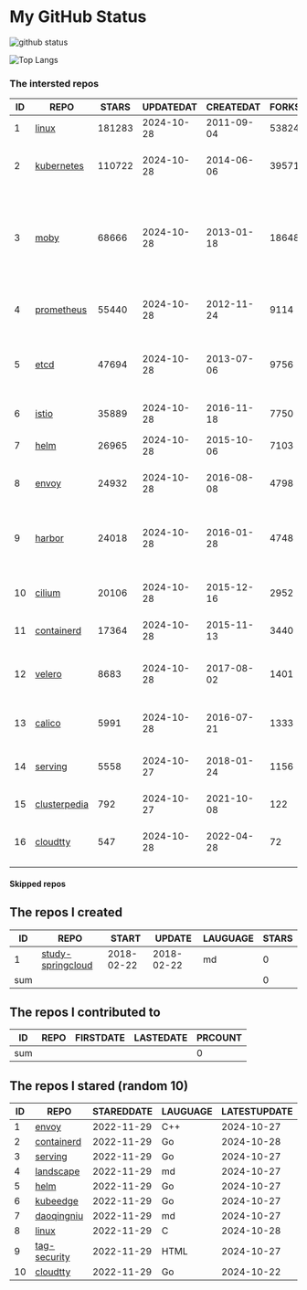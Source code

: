# My GitHub Status

<img src="https://github-readme-stats-1.yihong0618.vercel.app/api?username=daoqingniu&show_icons=true&&&hide_title=true&count_private=true" alt="github status" />

![Top Langs](https://github-readme-stats-1.yihong0618.vercel.app/api/top-langs/?username=daoqingniu&layout=compact)

<!--START_SECTION:github_repos-->
### The intersted repos
| ID |                              REPO                               | STARS  | UPDATEDAT  | CREATEDAT  | FORKSCOUNT |                                                DESCRIPTIONS                                                |
|----|-----------------------------------------------------------------|--------|------------|------------|------------|------------------------------------------------------------------------------------------------------------|
|  1 | [linux](https://github.com/torvalds/linux)                      | 181283 | 2024-10-28 | 2011-09-04 |      53824 | Linux kernel source tree                                                                                   |
|  2 | [kubernetes](https://github.com/kubernetes/kubernetes)          | 110722 | 2024-10-28 | 2014-06-06 |      39571 | Production-Grade Container Scheduling and Management                                                       |
|  3 | [moby](https://github.com/moby/moby)                            |  68666 | 2024-10-28 | 2013-01-18 |      18648 | The Moby Project - a collaborative project for the container ecosystem to assemble container-based systems |
|  4 | [prometheus](https://github.com/prometheus/prometheus)          |  55440 | 2024-10-28 | 2012-11-24 |       9114 | The Prometheus monitoring system and time series database.                                                 |
|  5 | [etcd](https://github.com/etcd-io/etcd)                         |  47694 | 2024-10-28 | 2013-07-06 |       9756 | Distributed reliable key-value store for the most critical data of a distributed system                    |
|  6 | [istio](https://github.com/istio/istio)                         |  35889 | 2024-10-28 | 2016-11-18 |       7750 | Connect, secure, control, and observe services.                                                            |
|  7 | [helm](https://github.com/helm/helm)                            |  26965 | 2024-10-28 | 2015-10-06 |       7103 | The Kubernetes Package Manager                                                                             |
|  8 | [envoy](https://github.com/envoyproxy/envoy)                    |  24932 | 2024-10-28 | 2016-08-08 |       4798 | Cloud-native high-performance edge/middle/service proxy                                                    |
|  9 | [harbor](https://github.com/goharbor/harbor)                    |  24018 | 2024-10-28 | 2016-01-28 |       4748 | An open source trusted cloud native registry project that stores, signs, and scans content.                |
| 10 | [cilium](https://github.com/cilium/cilium)                      |  20106 | 2024-10-28 | 2015-12-16 |       2952 | eBPF-based Networking, Security, and Observability                                                         |
| 11 | [containerd](https://github.com/containerd/containerd)          |  17364 | 2024-10-28 | 2015-11-13 |       3440 | An open and reliable container runtime                                                                     |
| 12 | [velero](https://github.com/vmware-tanzu/velero)                |   8683 | 2024-10-28 | 2017-08-02 |       1401 | Backup and migrate Kubernetes applications and their persistent volumes                                    |
| 13 | [calico](https://github.com/projectcalico/calico)               |   5991 | 2024-10-28 | 2016-07-21 |       1333 | Cloud native networking and network security                                                               |
| 14 | [serving](https://github.com/knative/serving)                   |   5558 | 2024-10-27 | 2018-01-24 |       1156 | Kubernetes-based, scale-to-zero, request-driven compute                                                    |
| 15 | [clusterpedia](https://github.com/clusterpedia-io/clusterpedia) |    792 | 2024-10-27 | 2021-10-08 |        122 | The Encyclopedia of Kubernetes clusters                                                                    |
| 16 | [cloudtty](https://github.com/cloudtty/cloudtty)                |    547 | 2024-10-28 | 2022-04-28 |         72 | A Friendly Kubernetes CloudShell (Web Terminal) !                                                          |



#### Skipped repos
<!--END_SECTION:github_repos-->

<!--START_SECTION:my_github-->
## The repos I created
| ID  |                                 REPO                                 |   START    |   UPDATE   | LAUGUAGE | STARS |
|-----|----------------------------------------------------------------------|------------|------------|----------|-------|
|   1 | [study-springcloud](https://github.com/daoqingniu/study-springcloud) | 2018-02-22 | 2018-02-22 | md       |     0 |
| sum |                                                                      |            |            |          |     0 |

## The repos I contributed to
| ID  | REPO | FIRSTDATE | LASTEDATE | PRCOUNT |
|-----|------|-----------|-----------|---------|
| sum |      |           |           |       0 |

## The repos I stared (random 10)
| ID |                          REPO                          | STAREDDATE | LAUGUAGE | LATESTUPDATE |
|----|--------------------------------------------------------|------------|----------|--------------|
|  1 | [envoy](https://github.com/envoyproxy/envoy)           | 2022-11-29 | C++      | 2024-10-27   |
|  2 | [containerd](https://github.com/containerd/containerd) | 2022-11-29 | Go       | 2024-10-28   |
|  3 | [serving](https://github.com/knative/serving)          | 2022-11-29 | Go       | 2024-10-27   |
|  4 | [landscape](https://github.com/cncf/landscape)         | 2022-11-29 | md       | 2024-10-27   |
|  5 | [helm](https://github.com/helm/helm)                   | 2022-11-29 | Go       | 2024-10-27   |
|  6 | [kubeedge](https://github.com/kubeedge/kubeedge)       | 2022-11-29 | Go       | 2024-10-27   |
|  7 | [daoqingniu](https://github.com/daoqingniu/daoqingniu) | 2022-11-29 | md       | 2024-10-27   |
|  8 | [linux](https://github.com/torvalds/linux)             | 2022-11-29 | C        | 2024-10-28   |
|  9 | [tag-security](https://github.com/cncf/tag-security)   | 2022-11-29 | HTML     | 2024-10-27   |
| 10 | [cloudtty](https://github.com/cloudtty/cloudtty)       | 2022-11-29 | Go       | 2024-10-22   |

<!--END_SECTION:my_github-->
